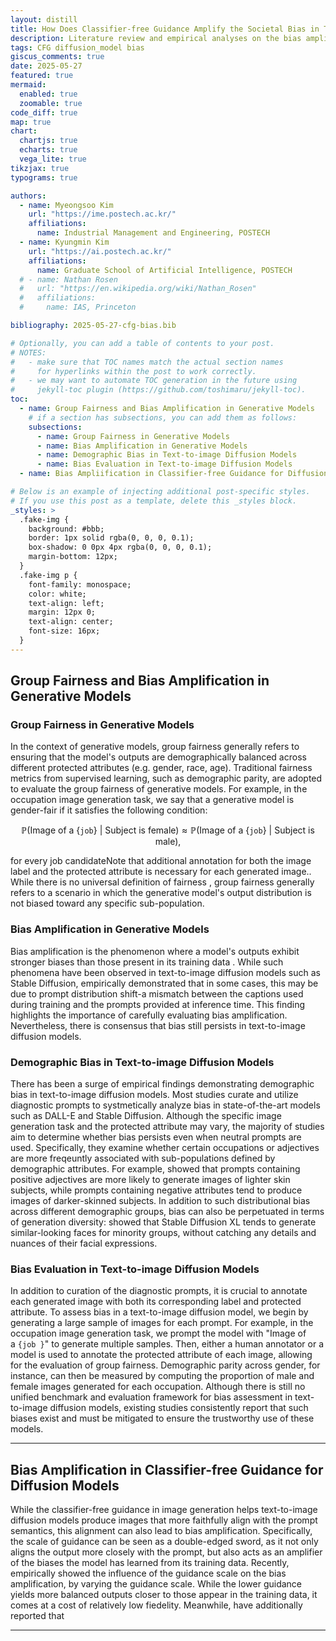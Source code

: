 ```yaml
---
layout: distill
title: How Does Classifier-free Guidance Amplify the Societal Bias in Text-to-image Diffusion Models?
description: Literature review and empirical analyses on the bias amplification in CFG for diffusion models
tags: CFG diffusion_model bias
giscus_comments: true
date: 2025-05-27
featured: true
mermaid:
  enabled: true
  zoomable: true
code_diff: true
map: true
chart:
  chartjs: true
  echarts: true
  vega_lite: true
tikzjax: true
typograms: true

authors:
  - name: Myeongsoo Kim
    url: "https://ime.postech.ac.kr/"
    affiliations:
      name: Industrial Management and Engineering, POSTECH
  - name: Kyungmin Kim
    url: "https://ai.postech.ac.kr/"
    affiliations:
      name: Graduate School of Artificial Intelligence, POSTECH
  # - name: Nathan Rosen
  #   url: "https://en.wikipedia.org/wiki/Nathan_Rosen"
  #   affiliations:
  #     name: IAS, Princeton

bibliography: 2025-05-27-cfg-bias.bib

# Optionally, you can add a table of contents to your post.
# NOTES:
#   - make sure that TOC names match the actual section names
#     for hyperlinks within the post to work correctly.
#   - we may want to automate TOC generation in the future using
#     jekyll-toc plugin (https://github.com/toshimaru/jekyll-toc).
toc:
  - name: Group Fairness and Bias Amplification in Generative Models
    # if a section has subsections, you can add them as follows:
    subsections:
      - name: Group Fairness in Generative Models
      - name: Bias Amplification in Generative Models
      - name: Demographic Bias in Text-to-image Diffusion Models
      - name: Bias Evaluation in Text-to-image Diffusion Models
  - name: Bias Ampliification in Classifier-free Guidance for Diffusion Models

# Below is an example of injecting additional post-specific styles.
# If you use this post as a template, delete this _styles block.
_styles: >
  .fake-img {
    background: #bbb;
    border: 1px solid rgba(0, 0, 0, 0.1);
    box-shadow: 0 0px 4px rgba(0, 0, 0, 0.1);
    margin-bottom: 12px;
  }
  .fake-img p {
    font-family: monospace;
    color: white;
    text-align: left;
    margin: 12px 0;
    text-align: center;
    font-size: 16px;
  }
---
```


## Group Fairness and Bias Amplification in Generative Models

### Group Fairness in Generative Models

In the context of generative models, group fairness generally refers to ensuring that the model's outputs are demographically balanced across different protected attributes (e.g. gender, race, age). Traditional fairness metrics from supervised learning, such as demographic parity, are adopted to evaluate the group fairness of generative models. For example, in the occupation image generation task, we say that a generative model is gender-fair if it satisfies the following condition: 

$$
  \mathbb{P}\left( \text{Image of a} ~ \{ \texttt{job} \} ~ | ~ \text{Subject is female} \right)
  \approx
  \mathbb{P}\left( \text{Image of a} ~ \{ \texttt{job} \} ~ | ~ \text{Subject is male} \right),
$$

for every job candidate<d-footnote>Note that additional annotation for both the image label and the protected attribute is necessary for each generated image.</d-footnote>. While there is no universal definition of fairness <d-cite key="barocas2023fairness"></d-cite>, group fairness generally refers to a scenario in which the generative model's output distribution is not biased toward any specific sub-population.

### Bias Amplification in Generative Models

Bias amplification is the phenomenon where a model's outputs exhibit stronger biases than those present in its training data <d-cite key="seshadri2024bias"></d-cite>. While such phenomena have been observed in text-to-image diffusion models such as Stable Diffusion, <d-cite key="seshadri2024bias"></d-cite> empirically demonstrated that in some cases, this may be due to prompt distribution shift-a mismatch between the captions used during training and the prompts provided at inference time. This finding highlights the importance of carefully evaluating bias amplification. Nevertheless, there is consensus that bias still persists in text-to-image diffusion models.

### Demographic Bias in Text-to-image Diffusion Models

There has been a surge of empirical findings demonstrating demographic bias in text-to-image diffusion models. Most studies curate and utilize diagnostic prompts to systmetically analyze bias in state-of-the-art models such as DALL-E and Stable Diffusion. Although the specific image generation task and the protected attribute may vary, the majority of studies aim to determine whether bias persists even when neutral prompts are used. Specifically, they examine whether certain occupations or adjectives are more freqeuntly associated with sub-populations defined by demographic attributes. For example, <d-cite key="wu2024stable"></d-cite> showed that prompts containing positive adjectives are more likely to generate images of lighter skin subjects, while prompts containing negative attributes tend to produce images of darker-skinned subjects. In addition to such distributional bias across different demographic groups, bias can also be perpetuated in terms of generation diversity: <d-cite key="aldahoul2025ai"></d-cite> showed that Stable Diffusion XL tends to generate similar-looking faces for minority groups, without catching any details and nuances of their facial expressions.

### Bias Evaluation in Text-to-image Diffusion Models

In addition to curation of the diagnostic prompts, it is crucial to annotate each generated image with both its corresponding label and protected attribute. To assess bias in a text-to-image diffusion model, we begin by generating a large sample of images for each prompt. For example, in the occupation image generation task, we prompt the model with "$\text{Image of a} ~ \texttt{\{ job \}}$" to generate multiple samples. Then, either a human annotator or a model is used to annotate the protected attribute of each image, allowing for the evaluation of group fairness. Demographic parity across gender, for instance, can then be measured by computing the proportion of male and female images generated for each occupation. Although there is still no unified benchmark and evaluation framework for bias assessment in text-to-image diffusion models, existing studies consistently report that such biases exist and must be mitigated to ensure the trustworthy use of these models.

---

## Bias Amplification in Classifier-free Guidance for Diffusion Models

While the classifier-free guidance in image generation helps text-to-image diffusion models produce images that more faithfully align with the prompt semantics, this alignment can also lead to bias amplification. Specifically, the scale of guidance can be seen as a double-edged sword, as it not only aligns the output more closely with the prompt, but also acts as an amplifier of the biases the model has learned from its training data. Recently, <d-cite key="kim2024rethinking"></d-cite> empirically showed the influence of the guidance scale on the bias amplification, by varying the guidance scale. While the lower guidance yields more balanced outputs closer to those appear in the training data, it comes at a cost of relatively low fiedelity. Meanwhile, <d-cite key="kim2024rethinking"></d-cite> have additionally reported that

---